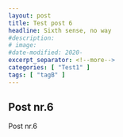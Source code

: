 ```yaml
---
layout: post
title: Test post 6
headline: Sixth sense, no way
#description:
# image:
#date-modified: 2020-
excerpt_separator: <!--more-->
categories: [ "Test1" ]
tags: [ "tagB" ]
---
```


## Post nr.6

Post nr.6
